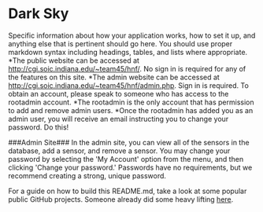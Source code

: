 # Dark Sky
Specific information about how your application works, how to set it up, and anything else that is pertinent should go here. You should use proper markdown syntax including headings, tables, and lists where appropriate.
*The public website can be accessed at http://cgi.soic.indiana.edu/~team45/hnf/. No sign in is required for any of the features on this site.
*The admin website can be accessed at http://cgi.soic.indiana.edu/~team45/hnf/admin.php. Sign in is required. To obtain an account, 
please speak to someone who has access to the rootadmin account. 
	*The rootadmin is the only account that has permission to add and remove admin users.
	*Once the rootadmin has added you as an admin user, you will receive an email instructing you to change your password. Do this!
	

###Admin Site###
In the admin site, you can view all of the sensors in the database, add a sensor, and remove a sensor.
You may change your password by selecting the 'My Account' option from the menu, and then clicking 'Change your password.' Passwords have no requirements, but we recommend creating a strong,  unique password.


For a guide on how to build this README.md, take a look at some popular public GitHub projects. Someone already did some heavy lifting [here](https://github.com/matiassingers/awesome-readme).
